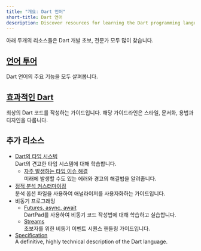 ```yaml
---
title: "개요: Dart 언어"
short-title: Dart 언어
description: Discover resources for learning the Dart programming language.
---
```


아래 두개의 리소스들은 Dart 개발 초보, 전문가 모두 많이 찾습니다.

<div class="card-grid">
  <div class="card">
    <h2><a href="/language">언어 투어</a></h2>
    <p>Dart 언어의 주요 기능을 모두 살펴봅니다.</p>
  </div>
  <div class="card">
    <h2><a href="/effective-dart">효과적인 Dart</a></h2>
    <p>최상의 Dart 코드를 작성하는 가이드입니다. 해당 가이드라인은 스타일, 문서화, 용법과 디자인을 다룹니다.</p>
  </div>
</div>

## 추가 리소스

* [Dart의 타입 시스템](/language/type-system)<br>
    Dart의 견고한 타입 시스템에 대해 학습합니다.
  * [자주 발생하는 타입 이슈 해결](/guides/language/sound-problems)<br>
    미래에 발생할 수도 있는 에러와 경고의 해결법을 알려줍니다.
* [정적 분석 커스터마이징](/tools/analysis)<br>
    분석 옵션 파일을 사용하여 애널라이저를 사용자화하는 가이드입니다.
* 비동기 프로그래밍
  * [Futures, async, await](/codelabs/async-await)<br>
    DartPad를 사용하여 비동기 코드 작성법에 대해 학습하고 실습합니다.
  * [Streams](/tutorials/language/streams)<br>
    초보자를 위한 비동기 이벤트 시퀀스 핸들링 가이드입니다.
* [Specification](/guides/language/spec)<br>
  A definitive, highly technical description of the Dart language.
